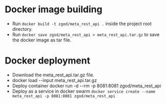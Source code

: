 # Docker image building
* Run `docker build -t zgod/meta_rest_api .` inside the project root directory.
* Run `docker save zgod/meta_rest_api > meta_rest_api.tar.gz` to save the docker image as tar file.

# Docker deployment
* Download the meta_rest_api.tar.gz file.
* docker load --input meta_rest_api.tar.gz
* Deploy container docker run -d --rm -p 8081:8081 zgod/meta_rest_api
* Deploy as a service in docker swarm `docker service create --name meta_rest_api -p 8081:8081 zgod/meta_rest_api`